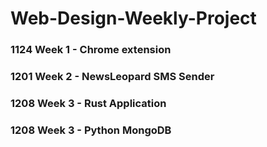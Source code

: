 # Web-Design-Weekly-Project

### 1124 Week 1 - Chrome extension

### 1201 Week 2 - NewsLeopard SMS Sender

### 1208 Week 3 - Rust Application
### 1208 Week 3 - Python MongoDB